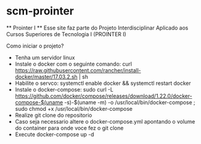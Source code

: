 # scm-prointer

** Prointer I ** Esse site faz parte do Projeto Interdisciplinar Aplicado aos Cursos Superiores de Tecnologia I (PROINTER I) 

Como iniciar o projeto?
* Tenha um servidor linux
* Instale o docker com o seguinte comando: curl https://raw.githubusercontent.com/rancher/install-docker/master/17.03.2.sh | sh
* Habilite o servco: systemctl enable docker && systemctl restart docker
* Instale o docker-compose: sudo curl -L https://github.com/docker/compose/releases/download/1.22.0/docker-compose-$(uname -s)-$(uname -m) -o /usr/local/bin/docker-compose ; sudo chmod +x /usr/local/bin/docker-compose
* Realize git clone do repositorio 
* Caso seja necessario altere o docker-compose.yml apontando o volume do container para onde voce fez o git clone
* Execute docker-compose up -d
